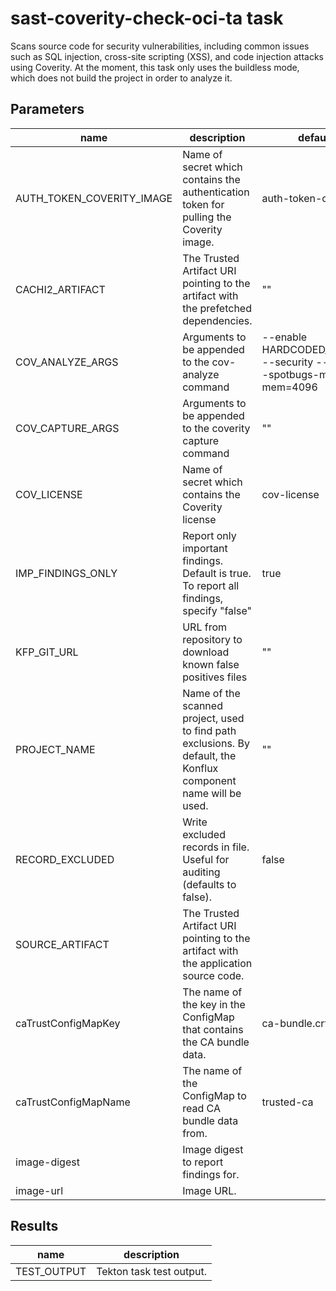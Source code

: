 # sast-coverity-check-oci-ta task

Scans source code for security vulnerabilities, including common issues such as SQL injection, cross-site scripting (XSS), and code injection attacks using Coverity. At the moment, this task only uses the buildless mode, which does not build the project in order to analyze it.

## Parameters
|name|description|default value|required|
|---|---|---|---|
|AUTH_TOKEN_COVERITY_IMAGE|Name of secret which contains the authentication token for pulling the Coverity image.|auth-token-coverity-image|false|
|CACHI2_ARTIFACT|The Trusted Artifact URI pointing to the artifact with the prefetched dependencies.|""|false|
|COV_ANALYZE_ARGS|Arguments to be appended to the cov-analyze command|--enable HARDCODED_CREDENTIALS --security --concurrency --spotbugs-max-mem=4096|false|
|COV_CAPTURE_ARGS|Arguments to be appended to the coverity capture command|""|false|
|COV_LICENSE|Name of secret which contains the Coverity license|cov-license|false|
|IMP_FINDINGS_ONLY|Report only important findings. Default is true. To report all findings, specify "false"|true|false|
|KFP_GIT_URL|URL from repository to download known false positives files|""|false|
|PROJECT_NAME|Name of the scanned project, used to find path exclusions. By default, the Konflux component name will be used.|""|false|
|RECORD_EXCLUDED|Write excluded records in file. Useful for auditing (defaults to false).|false|false|
|SOURCE_ARTIFACT|The Trusted Artifact URI pointing to the artifact with the application source code.||true|
|caTrustConfigMapKey|The name of the key in the ConfigMap that contains the CA bundle data.|ca-bundle.crt|false|
|caTrustConfigMapName|The name of the ConfigMap to read CA bundle data from.|trusted-ca|false|
|image-digest|Image digest to report findings for.||true|
|image-url|Image URL.||true|

## Results
|name|description|
|---|---|
|TEST_OUTPUT|Tekton task test output.|

